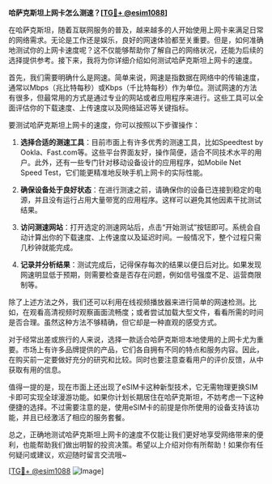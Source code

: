 **哈萨克斯坦上网卡怎么测速？[[TG💪+ @esim1088](https://t.me/s/esim1088)]**

在哈萨克斯坦，随着互联网服务的普及，越来越多的人开始使用上网卡来满足日常的网络需求。无论是工作还是娱乐，良好的网速体验都至关重要。但是，如何准确地测试你的上网卡速度呢？这不仅能够帮助你了解自己的网络状况，还能为后续的选择提供参考。接下来，我将为你详细介绍如何测试哈萨克斯坦上网卡的速度。

首先，我们需要明确什么是网速。简单来说，网速是指数据在网络中的传输速度，通常以Mbps（兆比特每秒）或Kbps（千比特每秒）作为单位。测试网速的方法有很多，但最常用的方式是通过专业的网站或者应用程序来进行。这些工具可以全面评估你的下载速度、上传速度以及网络延迟等关键指标。

要测试哈萨克斯坦上网卡的速度，你可以按照以下步骤操作：

1. **选择合适的测速工具**：目前市面上有许多优秀的测速工具，比如Speedtest by Ookla、Fast.com等。这些平台界面友好，操作简便，适合不同技术水平的用户。此外，还有一些专门针对移动设备设计的应用程序，如Mobile Net Speed Test，它们能更精准地反映手机上网卡的实际性能。

2. **确保设备处于良好状态**：在进行测速之前，请确保你的设备已连接到稳定的电源，并且没有运行占用大量带宽的应用程序。这样可以避免其他因素干扰测试结果。

3. **访问测速网站**：打开选定的测速网站后，点击“开始测试”按钮即可。系统会自动计算出你的下载速度、上传速度以及延迟时间。一般情况下，整个过程只需几秒钟就能完成。

4. **记录并分析结果**：测试完成后，记得保存每次的结果以便日后对比。如果发现网速明显低于预期，则需要检查是否存在问题，例如信号强度不足、运营商限制等。

除了上述方法之外，我们还可以利用在线视频播放器来进行简单的网速检测。比如，在观看高清视频时观察画面流畅度；或者尝试加载大型文件，看看所需的时间是否合理。虽然这种方法不够精确，但它却是一种直观的感受方式。

对于经常出差或旅行的人来说，选择一款适合哈萨克斯坦本地使用的上网卡尤为重要。市场上有许多品牌提供的产品，它们各自拥有不同的特点和服务内容。因此，在购买前一定要做好充分的研究和比较。同时也要注意查看用户的评价反馈，从中获取有用的信息。

值得一提的是，现在市面上还出现了eSIM卡这种新型技术，它无需物理更换SIM卡即可实现全球漫游功能。如果你计划长期居住在哈萨克斯坦，不妨考虑一下这种便捷的选择。不过需要注意的是，使用eSIM卡的前提是你所使用的设备支持该功能，并且已经激活了相应的服务套餐。

总之，正确地测试哈萨克斯坦上网卡的速度不仅能让我们更好地享受网络带来的便利，也能帮助我们做出明智的投资决策。希望以上介绍对你有所帮助！如果你有任何疑问或建议，欢迎随时留言交流哦~

[[TG💪+ @esim1088](https://t.me/s/esim1088) ![Image](https://i.postimg.cc/4NQfJmqS/Snipaste-2025-05-13-00-14-12.png)]